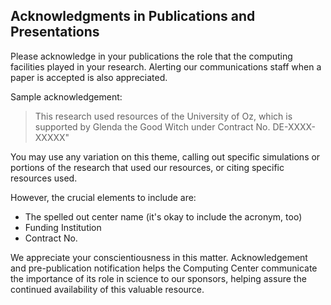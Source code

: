 ## Acknowledgments in Publications and Presentations

Please acknowledge in your publications the role that the computing facilities played in your research. Alerting our communications staff when a paper is accepted is also appreciated.

Sample acknowledgement:

> This research used resources of the University of Oz, which is supported by Glenda the Good Witch under Contract No. DE-XXXX-XXXXX"

You may use any variation on this theme, calling out specific simulations or portions of the research that used our resources, or citing specific resources used.

However, the crucial elements to include are:

* The spelled out center name (it's okay to include the acronym, too)
* Funding Institution
* Contract No.

We appreciate your conscientiousness in this matter. Acknowledgement and pre-publication notification helps the Computing Center communicate the importance of its role in science to our sponsors, helping assure the continued availability of this valuable resource.
